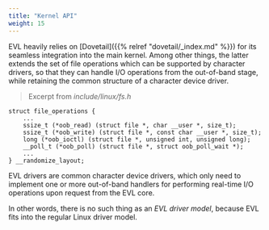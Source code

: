 ```yaml
---
title: "Kernel API"
weight: 15
---
```


EVL heavily relies on [Dovetail]({{% relref "dovetail/_index.md" %}})
for its seamless integration into the main kernel. Among other things,
the latter extends the set of file operations which can be supported
by character drivers, so that they can handle I/O operations from the
out-of-band stage, while retaining the common structure of a character
device driver.

> Excerpt from _include/linux/fs.h_
```
struct file_operations {
	...
	ssize_t (*oob_read) (struct file *, char __user *, size_t);
	ssize_t (*oob_write) (struct file *, const char __user *, size_t);
	long (*oob_ioctl) (struct file *, unsigned int, unsigned long);
	__poll_t (*oob_poll) (struct file *, struct oob_poll_wait *);
	...
} __randomize_layout;
```

EVL drivers are common character device drivers, which only need to
implement one or more out-of-band handlers for performing real-time
I/O operations upon request from the EVL core.

In other words, there is no such thing as an _EVL driver model_, because
EVL fits into the regular Linux driver model.
